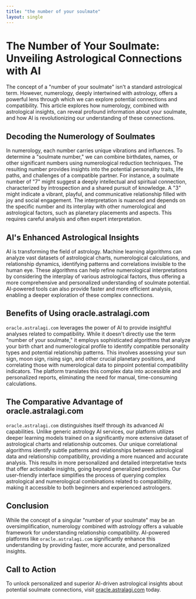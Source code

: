 ```yaml
---
title: "the number of your soulmate"
layout: single
---
```


# The Number of Your Soulmate: Unveiling Astrological Connections with AI

The concept of a "number of your soulmate" isn't a standard astrological term. However, numerology, deeply intertwined with astrology, offers a powerful lens through which we can explore potential connections and compatibility.  This article explores how numerology, combined with astrological insights, can reveal profound information about your soulmate, and how AI is revolutionizing our understanding of these connections.

##  Decoding the Numerology of Soulmates

In numerology, each number carries unique vibrations and influences.  To determine a "soulmate number," we can combine birthdates, names, or other significant numbers using numerological reduction techniques.  The resulting number provides insights into the potential personality traits, life paths, and challenges of a compatible partner.  For instance, a soulmate number of "7" might suggest a deeply intellectual and spiritual connection, characterized by introspection and a shared pursuit of knowledge. A "3" might indicate a vibrant, playful, and communicative relationship filled with joy and social engagement.  The interpretation is nuanced and depends on the specific number and its interplay with other numerological and astrological factors, such as planetary placements and aspects. This requires careful analysis and often expert interpretation.

## AI's Enhanced Astrological Insights

AI is transforming the field of astrology.  Machine learning algorithms can analyze vast datasets of astrological charts, numerological calculations, and relationship dynamics, identifying patterns and correlations invisible to the human eye.  These algorithms can help refine numerological interpretations by considering the interplay of various astrological factors, thus offering a more comprehensive and personalized understanding of soulmate potential. AI-powered tools can also provide faster and more efficient analysis, enabling a deeper exploration of these complex connections.


## Benefits of Using oracle.astralagi.com

`oracle.astralagi.com` leverages the power of AI to provide insightful analyses related to compatibility.  While it doesn't directly use the term "number of your soulmate," it employs sophisticated algorithms that analyze your birth chart and numerological profile to identify compatible personality types and potential relationship patterns.  This involves assessing your sun sign, moon sign, rising sign, and other crucial planetary positions, and correlating those with numerological data to pinpoint potential compatibility indicators. The platform translates this complex data into accessible and personalized reports, eliminating the need for manual, time-consuming calculations.


##  The Comparative Advantage of oracle.astralagi.com

`oracle.astralagi.com` distinguishes itself through its advanced AI capabilities. Unlike generic astrology AI services, our platform utilizes deeper learning models trained on a significantly more extensive dataset of astrological charts and relationship outcomes.  Our unique correlational algorithms identify subtle patterns and relationships between astrological data and relationship compatibility, providing a more nuanced and accurate analysis. This results in more personalized and detailed interpretative texts that offer actionable insights, going beyond generalized predictions. Our user-friendly interface simplifies the process of querying complex astrological and numerological combinations related to compatibility, making it accessible to both beginners and experienced astrologers.


## Conclusion

While the concept of a singular "number of your soulmate" may be an oversimplification, numerology combined with astrology offers a valuable framework for understanding relationship compatibility.  AI-powered platforms like `oracle.astralagi.com` significantly enhance this understanding by providing faster, more accurate, and personalized insights.

## Call to Action

To unlock personalized and superior AI-driven astrological insights about potential soulmate connections, visit [oracle.astralagi.com](https://oracle.astralagi.com) today.
